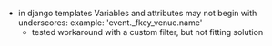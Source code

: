 - in django templates Variables and attributes may not begin with underscores: example: 'event._fkey_venue.name'
    - tested workaround with a custom filter, but not fitting solution